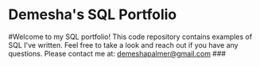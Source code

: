 # Demesha's SQL Portfolio 


#Welcome to my SQL portfolio! This code repository contains examples of SQL I've written. Feel free to take a look and reach out if you have any questions. Please contact me at: demeshapalmer@gmail.com ###
